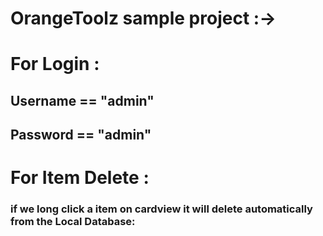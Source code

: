 # OrangeToolz sample project :->

# For Login :
## Username == "admin"
## Password == "admin"

# For Item Delete :
### if we long click a item on cardview it will delete automatically from the Local Database:


